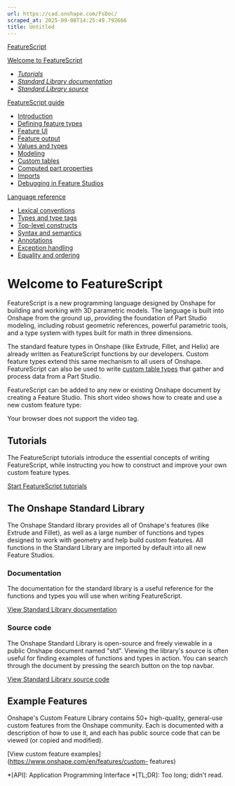 ```yaml
---
url: https://cad.onshape.com/FsDoc/
scraped_at: 2025-09-08T14:25:49.792666
title: Untitled
---
```


[FeatureScript](index.html)  
  
[Welcome to FeatureScript](index.html)

  * [_Tutorials_](tutorials/create-a-slot-feature.html)
  * [ _Standard Library documentation_](library.html)
  * [ _Standard Library source_](/documents/12312312345abcabcabcdeff)

[FeatureScript guide](intro.html)

  * [Introduction](intro.html)
  * [Defining feature types](feature-types.html)
  * [Feature UI](uispec.html)
  * [Feature output](output.html)
  * [Values and types](variables.html)
  * [Modeling](modeling.html)
  * [Custom tables](tables.html)
  * [Computed part properties](computed-part-properties.html)
  * [Imports](imports.html)
  * [Debugging in Feature Studios](debugging-in-feature-studios.html)

[Language reference](tokens.html)

  * [Lexical conventions](tokens.html)
  * [Types and type tags](type-tags.html)
  * [Top-level constructs](top-level.html)
  * [Syntax and semantics](syntax.html)
  * [Annotations](annotations.html)
  * [Exception handling](exceptions.html)
  * [Equality and ordering](relational.html)

# Welcome to FeatureScript

FeatureScript is a new programming language designed by Onshape for building
and working with 3D parametric models. The language is built into Onshape from
the ground up, providing the foundation of Part Studio modeling, including
robust geometric references, powerful parametric tools, and a type system with
types built for math in three dimensions.

The standard feature types in Onshape (like Extrude, Fillet, and Helix) are
already written as FeatureScript functions by our developers. Custom feature
types extend this same mechanism to all users of Onshape. FeatureScript can
also be used to write [custom table types](tables.html) that gather and
process data from a Part Studio.

FeatureScript can be added to any new or existing Onshape document by creating
a Feature Studio. This short video shows how to create and use a new custom
feature type:

Your browser does not support the video tag.

## Tutorials

The FeatureScript tutorials introduce the essential concepts of writing
FeatureScript, while instructing you how to construct and improve your own
custom feature types.

[Start FeatureScript tutorials](tutorials/create-a-slot-feature.html)

## The Onshape Standard Library

The Onshape Standard library provides all of Onshape's features (like Extrude
and Fillet), as well as a large number of functions and types designed to work
with geometry and help build custom features. All functions in the Standard
Library are imported by default into all new Feature Studios.

### Documentation

The documentation for the standard library is a useful reference for the
functions and types you will use when writing FeatureScript.

[View Standard Library documentation](library.html)

### Source code

The Onshape Standard Library is open-source and freely viewable in a public
Onshape document named "std". Viewing the library's source is often useful for
finding examples of functions and types in action. You can search through the
document by pressing the search button on the top navbar.

[View Standard Library source code](/documents/12312312345abcabcabcdeff)

## Example Features

Onshape's Custom Feature Library contains 50+ high-quality, general-use custom
features from the Onshape community. Each is documented with a description of
how to use it, and each has public source code that can be viewed (or copied
and modified).

[View custom feature examples](https://www.onshape.com/en/features/custom-
features)

  *[API]: Application Programming Interface
  *[TL;DR]: Too long; didn't read.


